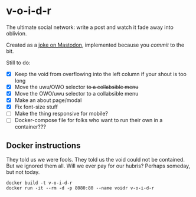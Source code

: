 # v-o-i-d-r
The ultimate social network: write a post and watch it fade away into oblivion.

Created as a [joke on Mastodon](https://wandering.shop/@HBBisenieks/109474511388036692), implemented because you *commit* to the bit.

Still to do:
- [x] Keep the void from overflowing into the left column if your shout is too long
- [x] Move the uwu/OWO selector ~~to a collabsible menu~~
- [x] Move the OWO/uwu selector to a collabsible menu
- [x] Make an about page/modal
- [x] Fix font-size stuff
- [ ] Make the thing responsive for mobile?
- [ ] Docker-compose file for folks who want to run their own in a container???

## Docker instructions
They told us we were fools. They told us the void could not be contained. But we ignored them all. Will we ever pay for our hubris? Perhaps someday, but not today.

    docker build -t v-o-i-d-r
    docker run -it --rm -d -p 8080:80 --name voidr v-o-i-d-r